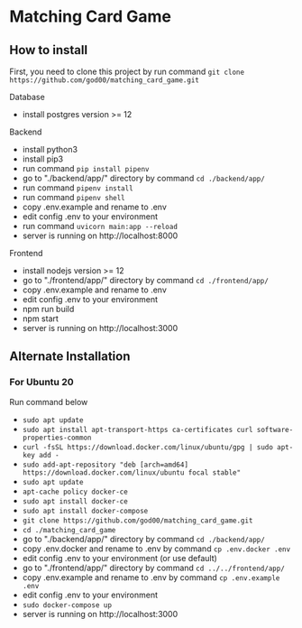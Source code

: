 # Matching Card Game

## How to install
First, you need to clone this project by run command `git clone https://github.com/god00/matching_card_game.git`

Database
 - install postgres version >= 12

Backend
 - install python3
 - install pip3
 - run command `pip install pipenv`
 - go to "./backend/app/" directory by command `cd ./backend/app/`
 - run command `pipenv install`
 - run command `pipenv shell`
 - copy .env.example and rename to .env
 - edit config .env to your environment
 - run command `uvicorn main:app --reload`
 - server is running on http://localhost:8000

 Frontend
 - install nodejs version >= 12
 - go to "./frontend/app/" directory by command `cd ./frontend/app/`
 - copy .env.example and rename to .env
 - edit config .env to your environment
 - npm run build
 - npm start
 - server is running on http://localhost:3000
## Alternate Installation
### For Ubuntu 20
Run command below
 - `sudo apt update`
 - `sudo apt install apt-transport-https ca-certificates curl software-properties-common`
 - `curl -fsSL https://download.docker.com/linux/ubuntu/gpg | sudo apt-key add -`
 - `sudo add-apt-repository "deb [arch=amd64] https://download.docker.com/linux/ubuntu focal stable"`
 - `sudo apt update`
 - `apt-cache policy docker-ce`
 - `sudo apt install docker-ce`
 - `sudo apt install docker-compose`
 - `git clone https://github.com/god00/matching_card_game.git`
 - `cd ./matching_card_game`
 - go to "./backend/app/" directory by command `cd ./backend/app/`
 - copy .env.docker and rename to .env by command `cp .env.docker .env`
 - edit config .env to your environment (or use default)
 - go to "./frontend/app/" directory by command `cd ../../frontend/app/`
 - copy .env.example and rename to .env by command `cp .env.example .env`
 - edit config .env to your environment
 - `sudo docker-compose up`
 - server is running on http://localhost:3000


 
